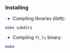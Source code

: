 
### Installing

 * Compiling libraries (libft):
```bash
make subdirs 
```

 * Compiling `ft_ls` binary:
```bash
make 
```
